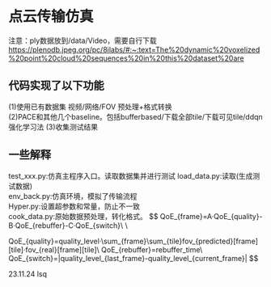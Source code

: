 # 点云传输仿真  
注意：ply数据放到/data/Video，需要自行下载 https://plenodb.jpeg.org/pc/8ilabs/#:~:text=The%20dynamic%20voxelized%20point%20cloud%20sequences%20in%20this%20dataset%20are
## 代码实现了以下功能  
(1)使用已有数据集 视频/网络/FOV 预处理+格式转换  
(2)PACE和其他几个baseline。包括bufferbased/下载全部tile/下载可见tile/ddqn强化学习法
(3)收集测试结果
## 一些解释  
test_xxx.py:仿真主程序入口。读取数据集并进行测试
load_data.py:读取(生成测试数据)  
env_back.py:仿真环境，模拟了传输流程  
Hyper.py:设置超参数和常量，防止不一致  
cook_data.py:原始数据预处理，转化格式。
$$
QoE_{frame}=A·QoE_{quality}-B·QoE_{rebuffer}-C·QoE_{switch}\\
 \\

QoE_{quality}=quality\_level·\sum_{frame}\sum_{tile}fov_{predicted}[frame][tile]·fov_{real}[frame][tile]\\
QoE_{rebuffer}=rebuffer\_time\\
QoE_{switch}=|quality\_level_{last\_frame}-quality\_level_{current\_frame}|
$$  

23.11.24 lsq
